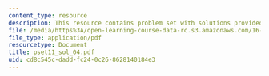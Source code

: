 ```yaml
---
content_type: resource
description: This resource contains problem set with solutions provided by the professor.
file: /media/https%3A/open-learning-course-data-rc.s3.amazonaws.com/16-01-unified-engineering-i-ii-iii-iv-fall-2005-spring-2006/cd8c545cdaddfc240c268628140184e3_pset11_sol_04.pdf
file_type: application/pdf
resourcetype: Document
title: pset11_sol_04.pdf
uid: cd8c545c-dadd-fc24-0c26-8628140184e3
---
```

